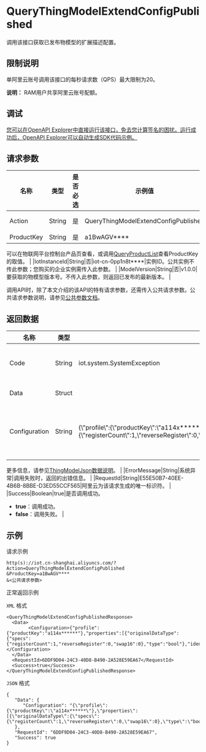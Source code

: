 # QueryThingModelExtendConfigPublished

调用该接口获取已发布物模型的扩展描述配置。

## 限制说明

单阿里云账号调用该接口的每秒请求数（QPS）最大限制为20。

**说明：** RAM用户共享阿里云账号配额。

## 调试

[您可以在OpenAPI Explorer中直接运行该接口，免去您计算签名的困扰。运行成功后，OpenAPI Explorer可以自动生成SDK代码示例。](https://api.aliyun.com/#product=Iot&api=QueryThingModelExtendConfigPublished&type=RPC&version=2018-01-20)

## 请求参数

|名称|类型|是否必选|示例值|描述|
|--|--|----|---|--|
|Action|String|是|QueryThingModelExtendConfigPublished|系统规定参数。取值：QueryThingModelExtendConfigPublished。 |
|ProductKey|String|是|a1BwAGV\*\*\*\*|产品的**ProductKey**。

 可以在物联网平台控制台产品页查看，或调用[QueryProductList](~~69271~~)查看ProductKey的取值。 |
|IotInstanceId|String|否|iot-cn-0pp1n8t\*\*\*\*|实例ID。公共实例不传此参数；您购买的企业实例需传入此参数。 |
|ModelVersion|String|否|v1.0.0|要获取的物模型版本号。不传入此参数，则返回已发布的最新版本。 |

调用API时，除了本文介绍的该API的特有请求参数，还需传入公共请求参数。公共请求参数说明，请参见[公共参数文档](~~30561~~)。

## 返回数据

|名称|类型|示例值|描述|
|--|--|---|--|
|Code|String|iot.system.SystemException|调用失败时，返回的错误码。更多信息，请参见[错误码](~~87387~~)。 |
|Data|Struct| |调用成功时，返回的数据。 |
|Configuration|String|\{\\"profile\\":\{\\"productKey\\":\\"a114x\*\*\*\*\*\*\\"\},\\"properties\\":\[\{\\"originalDataType\\":\{\\"specs\\":\{\\"registerCount\\":1,\\"reverseRegister\\":0,\\"swap16\\":0\},\\"type\\":\\"bool\\"\},\\"identifier\\":\\"WakeUpData\\",\\"registerAddress\\":\\"0x04\\",\\"scaling\\":1,\\"writeFunctionCode\\":0,\\"operateType\\":\\"inputStatus\\",\\"pollingTime\\":1000,\\"trigger\\":1\}\]\}|物模型扩展描述配置。参数含义请参见[CreateThingModel](~~150323~~)的extendConfig说明。

 更多信息，请参见[ThingModelJson数据说明](~~150457~~)。 |
|ErrorMessage|String|系统异常|调用失败时，返回的出错信息。 |
|RequestId|String|E55E50B7-40EE-4B6B-8BBE-D3ED55CCF565|阿里云为该请求生成的唯一标识符。 |
|Success|Boolean|true|是否调用成功。

 -   **true**：调用成功。
-   **false**：调用失败。 |

## 示例

请求示例

```
http(s)://iot.cn-shanghai.aliyuncs.com/?Action=QueryThingModelExtendConfigPublished
&ProductKey=a1BwAGV****
&<公共请求参数>
```

正常返回示例

`XML` 格式

```
<QueryThingModelExtendConfigPublishedResponse>
  <Data>
        <Configuration>{"profile":{"productKey":"a114x******"},"properties":[{"originalDataType":{"specs":{"registerCount":1,"reverseRegister":0,"swap16":0},"type":"bool"},"identifier":"WakeUpData","registerAddress":"0x04","scaling":1,"writeFunctionCode":0,"operateType":"inputStatus","pollingTime":1000,"trigger":1}]}</Configuration>
  </Data>
  <RequestId>6DDF9D04-24C3-40D8-B490-2A528E59EA67</RequestId>
  <Success>true</Success>
</QueryThingModelExtendConfigPublishedResponse>
```

`JSON` 格式

```
{
   "Data": {
      "Configuration": "{\"profile\":{\"productKey\":\"a114x******\"},\"properties\":[{\"originalDataType\":{\"specs\":{\"registerCount\":1,\"reverseRegister\":0,\"swap16\":0},\"type\":\"bool\"},\"identifier\":\"WakeUpData\",\"registerAddress\":\"0x04\",\"scaling\":1,\"writeFunctionCode\":0,\"operateType\":\"inputStatus\",\"pollingTime\":1000,\"trigger\":1}]}"
   },
   "RequestId": "6DDF9D04-24C3-40D8-B490-2A528E59EA67",
   "Success": true
}
```

